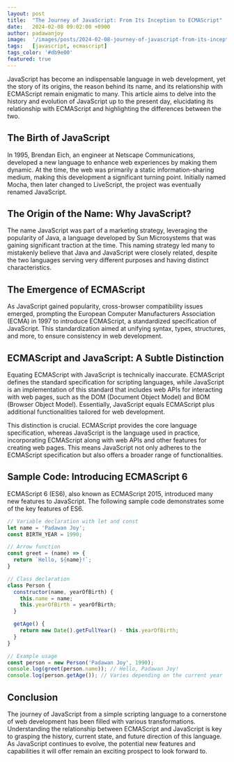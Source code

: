 ```yaml
---
layout: post
title:  "The Journey of JavaScript: From Its Inception to ECMAScript"
date:   2024-02-08 09:02:00 +0900
author: padawanjoy
image:  '/images/posts/2024-02-08-journey-of-javascript-from-its-inception-to-ecmascript/01.png'
tags:   [javascript, ecmascript]
tags_color: '#db9e00'
featured: true
---
```

JavaScript has become an indispensable language in web development, yet the story of its origins, the reason behind its name, and its relationship with ECMAScript remain enigmatic to many. This article aims to delve into the history and evolution of JavaScript up to the present day, elucidating its relationship with ECMAScript and highlighting the differences between the two.

## The Birth of JavaScript

In 1995, Brendan Eich, an engineer at Netscape Communications, developed a new language to enhance web experiences by making them dynamic. At the time, the web was primarily a static information-sharing medium, making this development a significant turning point. Initially named Mocha, then later changed to LiveScript, the project was eventually renamed JavaScript.

## The Origin of the Name: Why JavaScript?

The name JavaScript was part of a marketing strategy, leveraging the popularity of Java, a language developed by Sun Microsystems that was gaining significant traction at the time. This naming strategy led many to mistakenly believe that Java and JavaScript were closely related, despite the two languages serving very different purposes and having distinct characteristics.

## The Emergence of ECMAScript

As JavaScript gained popularity, cross-browser compatibility issues emerged, prompting the European Computer Manufacturers Association (ECMA) in 1997 to introduce ECMAScript, a standardized specification of JavaScript. This standardization aimed at unifying syntax, types, structures, and more, to ensure consistency in web development.

## ECMAScript and JavaScript: A Subtle Distinction

Equating ECMAScript with JavaScript is technically inaccurate. ECMAScript defines the standard specification for scripting languages, while JavaScript is an implementation of this standard that includes web APIs for interacting with web pages, such as the DOM (Document Object Model) and BOM (Browser Object Model). Essentially, JavaScript equals ECMAScript plus additional functionalities tailored for web development.

This distinction is crucial. ECMAScript provides the core language specification, whereas JavaScript is the language used in practice, incorporating ECMAScript along with web APIs and other features for creating web pages. This means JavaScript not only adheres to the ECMAScript specification but also offers a broader range of functionalities.

## Sample Code: Introducing ECMAScript 6

ECMAScript 6 (ES6), also known as ECMAScript 2015, introduced many new features to JavaScript. The following sample code demonstrates some of the key features of ES6.

```javascript
// Variable declaration with let and const
let name = 'Padawan Joy';
const BIRTH_YEAR = 1990;

// Arrow function
const greet = (name) => {
  return `Hello, ${name}!`;
}

// Class declaration
class Person {
  constructor(name, yearOfBirth) {
    this.name = name;
    this.yearOfBirth = yearOfBirth;
  }

  getAge() {
    return new Date().getFullYear() - this.yearOfBirth;
  }
}

// Example usage
const person = new Person('Padawan Joy', 1990);
console.log(greet(person.name)); // Hello, Padawan Joy!
console.log(person.getAge()); // Varies depending on the current year
```

## Conclusion

The journey of JavaScript from a simple scripting language to a cornerstone of web development has been filled with various transformations. Understanding the relationship between ECMAScript and JavaScript is key to grasping the history, current state, and future direction of this language. As JavaScript continues to evolve, the potential new features and capabilities it will offer remain an exciting prospect to look forward to.